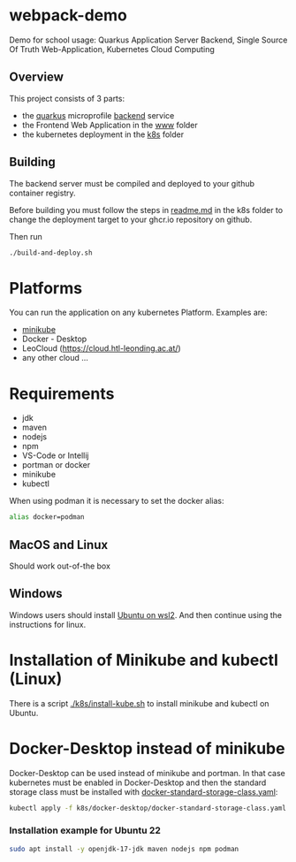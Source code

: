 # webpack-demo
Demo for school usage: Quarkus Application Server Backend, Single Source Of Truth Web-Application, Kubernetes Cloud Computing

## Overview

This project consists of 3 parts:

- the [quarkus](https://quarkus.io/) microprofile [backend](./backend/) service
- the Frontend Web Application in the [www](./frontend/www/) folder
- the kubernetes deployment in the [k8s](./k8s/) folder

## Building

The backend server must be compiled and deployed to your github container registry. 

Before building you must follow the steps in [readme.md](./k8s/readme.md) in the k8s folder to change the deployment target to your ghcr.io repository on github.

Then run
```bash
./build-and-deploy.sh
```

# Platforms
You can run the application on any kubernetes Platform. 
Examples are:
- [minikube](https://minikube.sigs.k8s.io/docs/)
- Docker - Desktop
- LeoCloud (https://cloud.htl-leonding.ac.at/)
- any other cloud ...

# Requirements
- jdk
- maven
- nodejs
- npm
- VS-Code or Intellij
- portman or docker
- minikube
- kubectl

When using podman it is necessary to set the docker alias:
~~~bash
alias docker=podman
~~~

## MacOS and Linux
Should work out-of-the box

## Windows
Windows users should install [Ubuntu on wsl2](https://ubuntu.com/tutorials/install-ubuntu-on-wsl2-on-windows-10#1-overview).
And then continue using the instructions for linux.

# Installation of Minikube and kubectl (Linux)
There is a script [./k8s/install-kube.sh](./k8s/install-kube.sh) to install minikube and kubectl on Ubuntu.


# Docker-Desktop instead of minikube
Docker-Desktop can be used instead of minikube and portman. In that case kubernetes must be enabled in Docker-Desktop and then the standard storage class must be installed with [docker-standard-storage-class.yaml](./k8s/docker-desktop/docker-standard-storage-class.yaml):  

~~~bash
kubectl apply -f k8s/docker-desktop/docker-standard-storage-class.yaml
~~~

### Installation example for Ubuntu 22
~~~bash
sudo apt install -y openjdk-17-jdk maven nodejs npm podman
~~~